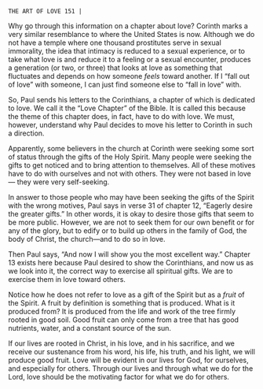 ```
THE ART OF LOVE 151 |
```
Why go through this information on a chapter about love? Corinth marks
a very similar resemblance to where the United States is now. Although we do
not have a temple where one thousand prostitutes serve in sexual immorality,
the idea that intimacy is reduced to a sexual experience, or to take what love is
and reduce it to a feeling or a sexual encounter, produces a generation (or two,
or three) that looks at love as something that fluctuates and depends on how
someone _feels_ toward another. If I “fall out of love” with someone, I can just
find someone else to “fall in love” with.

So, Paul sends his letters to the Corinthians, a chapter of which is dedicated
to love. We call it the “Love Chapter” of the Bible. It is called this because the
theme of this chapter does, in fact, have to do with love. We must, however,
understand why Paul decides to move his letter to Corinth in such a direction.

Apparently, some believers in the church at Corinth were seeking some
sort of status through the gifts of the Holy Spirit. Many people were seeking
the gifts to get noticed and to bring attention to themselves. All of these motives
have to do with ourselves and not with others. They were not based in love—
they were very self-seeking.

In answer to those people who may have been seeking the gifts of the Spirit
with the wrong motives, Paul says in verse 31 of chapter 12, “Eagerly desire
the greater gifts.” In other words, it is okay to desire those gifts that seem to be
more public. However, we are not to seek them for our own benefit or for any
of the glory, but to edify or to build up others in the family of God, the body of
Christ, the church—and to do so in love.

Then Paul says, “And now I will show you the most excellent way.”
Chapter 13 exists here because Paul desired to show the Corinthians, and now
us as we look into it, the correct way to exercise all spiritual gifts. We are to
exercise them in love toward others.

Notice how he does not refer to love as a gift of the Spirit but as a _fruit_
of the Spirit. A fruit by definition is something that is produced. What is it
produced from? It is produced from the life and work of the tree firmly rooted
in good soil. Good fruit can only come from a tree that has good nutrients,
water, and a constant source of the sun.

If our lives are rooted in Christ, in his love, and in his sacrifice, and we
receive our sustenance from his word, his life, his truth, and his light, we will
produce good fruit. Love will be evident in our lives for God, for ourselves, and
especially for others. Through our lives and through what we do for the Lord,
love should be the motivating factor for what we do for others.